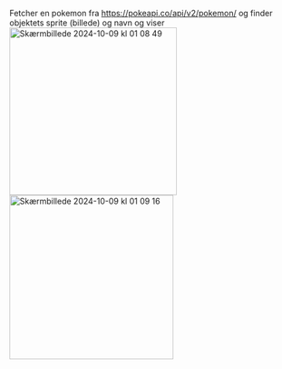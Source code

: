 Fetcher en pokemon fra https://pokeapi.co/api/v2/pokemon/ og finder objektets sprite (billede) og navn og viser
<img width="295" alt="Skærmbillede 2024-10-09 kl  01 08 49" src="https://github.com/user-attachments/assets/cb094383-6367-42a1-a706-fb54120d2343">
<img width="289" alt="Skærmbillede 2024-10-09 kl  01 09 16" src="https://github.com/user-attachments/assets/783a8f77-75d1-4b80-9c5a-be3b7ff36025">
